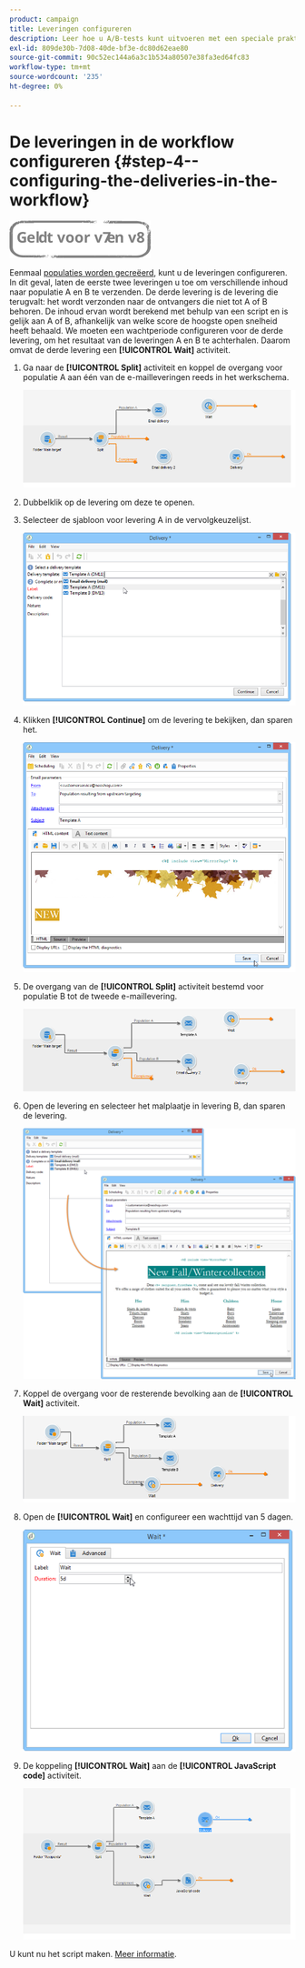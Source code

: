 ```yaml
---
product: campaign
title: Leveringen configureren
description: Leer hoe u A/B-tests kunt uitvoeren met een speciale praktijkcase
exl-id: 809de30b-7d08-40de-bf3e-dc80d62eae80
source-git-commit: 90c52ec144a6a3c1b534a80507e38fa3ed64fc83
workflow-type: tm+mt
source-wordcount: '235'
ht-degree: 0%

---
```


# De leveringen in de workflow configureren {#step-4--configuring-the-deliveries-in-the-workflow}

![](../../assets/common.svg)

Eenmaal [populaties worden gecreëerd](a-b-testing-uc-population-samples.md), kunt u de leveringen configureren. In dit geval, laten de eerste twee leveringen u toe om verschillende inhoud naar populatie A en B te verzenden. De derde levering is de levering die terugvalt: het wordt verzonden naar de ontvangers die niet tot A of B behoren. De inhoud ervan wordt berekend met behulp van een script en is gelijk aan A of B, afhankelijk van welke score de hoogste open snelheid heeft behaald. We moeten een wachtperiode configureren voor de derde levering, om het resultaat van de leveringen A en B te achterhalen. Daarom omvat de derde levering een **[!UICONTROL Wait]** activiteit.

1. Ga naar de **[!UICONTROL Split]** activiteit en koppel de overgang voor populatie A aan één van de e-mailleveringen reeds in het werkschema.

   ![](assets/use_case_abtesting_createdeliveries_001.png)

1. Dubbelklik op de levering om deze te openen.
1. Selecteer de sjabloon voor levering A in de vervolgkeuzelijst.

   ![](assets/use_case_abtesting_createdeliveries_003.png)

1. Klikken **[!UICONTROL Continue]** om de levering te bekijken, dan sparen het.

   ![](assets/use_case_abtesting_createdeliveries_002.png)

1. De overgang van de **[!UICONTROL Split]** activiteit bestemd voor populatie B tot de tweede e-maillevering.

   ![](assets/use_case_abtesting_createdeliveries_004.png)

1. Open de levering en selecteer het malplaatje in levering B, dan sparen de levering.

   ![](assets/use_case_abtesting_createdeliveries_005.png)

1. Koppel de overgang voor de resterende bevolking aan de **[!UICONTROL Wait]** activiteit.

   ![](assets/use_case_abtesting_createdeliveries_006.png)

1. Open de **[!UICONTROL Wait]** en configureer een wachttijd van 5 dagen.

   ![](assets/use_case_abtesting_createdeliveries_007.png)

1. De koppeling **[!UICONTROL Wait]** aan de **[!UICONTROL JavaScript code]** activiteit.

   ![](assets/use_case_abtesting_createdeliveries_008.png)

U kunt nu het script maken. [Meer informatie](a-b-testing-uc-script.md).
